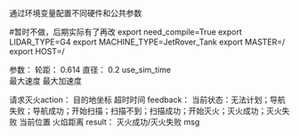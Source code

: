 通过环境变量配置不同硬件和公共参数

#暂时不做，后期实际有了再改
export need_compile=True
export LIDAR_TYPE=G4
export MACHINE_TYPE=JetRover_Tank
export MASTER=/
export HOST=/

参数：
轮距：	0.614
直径：	0.2
use_sim_time	
最大速度
最大加速度


请求灭火action：
    目的地坐标
    超时时间
feedback：
    当前状态：无法计划；导航失败；导航成功；开始扫描；扫描不到；扫描成功；开始灭火；灭火成功；灭火失败
    当前位置
    火焰距离
result：
    灭火成功/灭火失败
    msg
